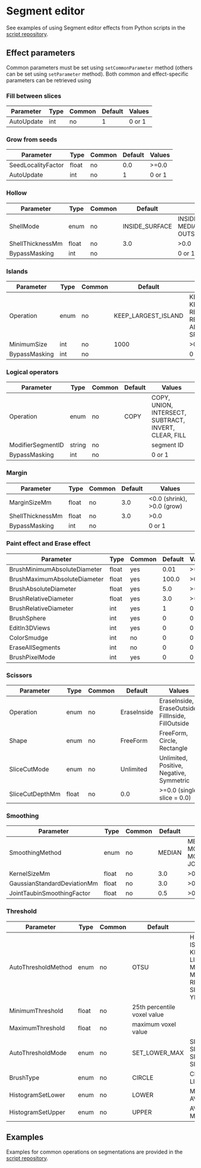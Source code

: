 # Segment editor

See examples of using Segment editor effects from Python scripts in the [script repository](../script_repository.md#how-to-run-segment-editor-effects-from-a-script).

## Effect parameters

Common parameters must be set using `setCommonParameter` method (others can be set using `setParameter` method). Both common and effect-specific parameters can be retrieved using

### Fill between slices

| Parameter  | Type | Common | Default | Values |
|------------|------|--------|---------|--------|
| AutoUpdate | int  | no     | 1       | 0 or 1 |

### Grow from seeds

| Parameter          | Type  | Common | Default | Values |
|--------------------|-------|--------|---------|--------|
| SeedLocalityFactor | float | no     | 0.0     | >=0.0  |
| AutoUpdate         | int   | no     | 1       | 0 or 1 |

### Hollow

| Parameter | Type | Common | Default | Values |
|-|-|-|-|-|
| ShellMode | enum | no | INSIDE_SURFACE | INSIDE_SURFACE, MEDIAL_SURFACE, OUTSIDE_SURFACE |
| ShellThicknessMm | float | no | 3.0 | >0.0 |
| BypassMasking | int | no |  | 0 or 1 |

### Islands

| Parameter | Type | Common | Default | Values |
|-|-|-|-|-|
| Operation | enum | no | KEEP_LARGEST_ISLAND | KEEP_LARGEST_ISLAND, KEEP_SELECTED_ISLAND, REMOVE_SMALL_ISLANDS, REMOVE_SELECTED_ISLAND, ADD_SELECTED_ISLAND, SPLIT_ISLANDS_TO_SEGMENTS |
| MinimumSize | int | no | 1000 | >0 |
| BypassMasking | int | no |  | 0 or 1 |

### Logical operators

| Parameter | Type | Common | Default | Values |
|-|-|-|-|-|
| Operation | enum | no | COPY | COPY, UNION, INTERSECT, SUBTRACT, INVERT, CLEAR, FILL |
| ModifierSegmentID | string | no |  | segment ID |
| BypassMasking | int | no |  | 0 or 1 |

### Margin

| Parameter        | Type  | Common | Default | Values                     |
|------------------|-------|--------|---------|----------------------------|
| MarginSizeMm     | float | no     | 3.0     | <0.0 (shrink), >0.0 (grow) |
| ShellThicknessMm | float | no     | 3.0     | >0.0                       |
| BypassMasking    | int   | no     |         | 0 or 1                     |

### Paint effect and Erase effect

| Parameter                    | Type  | Common | Default | Values |
|------------------------------|-------|--------|---------|--------|
| BrushMinimumAbsoluteDiameter | float | yes    | 0.01    | >=0.0  |
| BrushMaximumAbsoluteDiameter | float | yes    | 100.0   | >0.0   |
| BrushAbsoluteDiameter        | float | yes    | 5.0     | >=0.0  |
| BrushRelativeDiameter        | float | yes    | 3.0     | >=0.0  |
| BrushRelativeDiameter        | int   | yes    | 1       | 0 or 1 |
| BrushSphere                  | int   | yes    | 0       | 0 or 1 |
| EditIn3DViews                | int   | yes    | 0       | 0 or 1 |
| ColorSmudge                  | int   | no     | 0       | 0 or 1 |
| EraseAllSegments             | int   | no     | 0       | 0 or 1 |
| BrushPixelMode               | int   | yes    | 0       | 0 or 1 |

### Scissors

| Parameter | Type | Common | Default | Values |
|-|-|-|-|-|
| Operation | enum | no | EraseInside | EraseInside, EraseOutside, FillInside, FillOutside |
| Shape | enum | no | FreeForm | FreeForm, Circle, Rectangle |
| SliceCutMode | enum | no | Unlimited | Unlimited, Positive, Negative, Symmetric |
| SliceCutDepthMm | float | no | 0.0 | >=0.0 (single slice = 0.0) |

### Smoothing

| Parameter | Type | Common | Default | Values |
|-|-|-|-|-|
| SmoothingMethod | enum | no | MEDIAN | MEDIAN, GAUSSIAN, MORPHOLOGICAL_OPENING, MORPHOLOGICAL_CLOSING, JOINT_TAUBIN |
| KernelSizeMm | float | no | 3.0 | >0.0 |
| GaussianStandardDeviationMm | float | no | 3.0 | >0.0 |
| JointTaubinSmoothingFactor | float | no | 0.5 | >0.0 |

### Threshold

| Parameter | Type | Common | Default | Values |
|-|-|-|-|-|
| AutoThresholdMethod | enum | no | OTSU | HUANG, INTERMODES, ISO_DATA, KITTLER_ILLINGWORTH, LI, MAXIMUM_ENTROPY, MOMENTS, OTSU, RENYI_ENTROPY, SHANBHAG, TRIANGLE, YEN |
| MinimumThreshold | float | no | 25th percentile voxel value |  |
| MaximumThreshold | float | no | maximum voxel value |  |
| AutoThresholdMode | enum | no | SET_LOWER_MAX | SET_LOWER_MAX, SET_UPPER, SET_LOWER, SET_MIN_UPPER |
| BrushType | enum | no | CIRCLE | CIRCLE, BOX, DRAW, LINE |
| HistogramSetLower | enum | no | LOWER | MINIMUM, LOWER, AVERAGE |
| HistogramSetUpper | enum | no | UPPER | AVERAGE, UPPER, MAXIMUM |

## Examples

Examples for common operations on segmentations are provided in the [script repository](../script_repository.md#segmentations).

